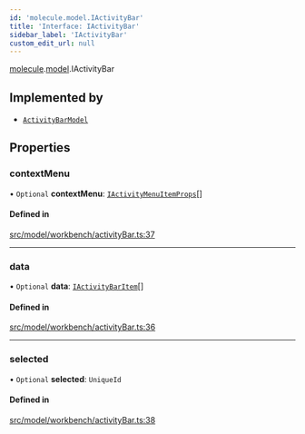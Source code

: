 ```yaml
---
id: 'molecule.model.IActivityBar'
title: 'Interface: IActivityBar'
sidebar_label: 'IActivityBar'
custom_edit_url: null
---
```


[molecule](../namespaces/molecule).[model](../namespaces/molecule.model).IActivityBar

## Implemented by

-   [`ActivityBarModel`](../classes/molecule.model.ActivityBarModel)

## Properties

### contextMenu

• `Optional` **contextMenu**: [`IActivityMenuItemProps`](molecule.model.IActivityMenuItemProps)[]

#### Defined in

[src/model/workbench/activityBar.ts:37](https://github.com/DTStack/molecule/blob/46c80551/src/model/workbench/activityBar.ts#L37)

---

### data

• `Optional` **data**: [`IActivityBarItem`](molecule.model.IActivityBarItem)[]

#### Defined in

[src/model/workbench/activityBar.ts:36](https://github.com/DTStack/molecule/blob/46c80551/src/model/workbench/activityBar.ts#L36)

---

### selected

• `Optional` **selected**: `UniqueId`

#### Defined in

[src/model/workbench/activityBar.ts:38](https://github.com/DTStack/molecule/blob/46c80551/src/model/workbench/activityBar.ts#L38)
